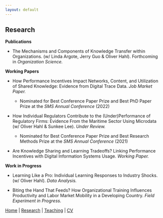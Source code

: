 ```yaml
---
layout: default
---
```


## Research

**Publications**
- The Mechanisms and Components of Knowledge Transfer within Organizations. (w/ Linda Argote, Jerry Guo & Oliver Hahl). Forthcoming in _Organization Science._

**Working Papers**
- How Performance Incentives Impact Networks, Content, and Utilization of Shared Knowledge: Evidence from Digital Trace Data. _Job Market Paper._
  - Nominated for Best Conference Paper Prize and Best PhD Paper Prize at the _SMS Annual Conference_ (2022)

- How Individual Regulators Contribute to the (Under)Performance of Regulatory Firms: Evidence From the Maritime Sector Using Microdata
(w/ Oliver Hahl & Sunkee Lee). _Under Review._
  - Nominated for Best Conference Paper Prize and Best Research Methods Prize at the _SMS Annual Conference_ (2021)
  
- Are Knowledge Sharing and Learning Tradeoffs? Linking Performance Incentives with Digital Information Systems Usage. _Working Paper._

**Work in Progress**
- Learning Like a Pro:  Individual Learning Responses to Industry Shocks. (w/ Oliver Hahl). _Data Analysis._
 
- Biting the Hand That Feeds? How Organizational Training Influences Productivity and Labor Market Mobility in a Developing Country. _Field Experiment in Progress._

[Home](./index.html) | [Research](./research.html) | [Teaching](./teaching.html) | [CV](./CV.html)  
